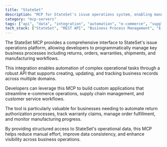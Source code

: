 ```yaml
---
title: "StateSet"
description: "MCP for StateSet's issue operations system, enabling management of returns, orders, warranties, shipments, and manufacturing processes."
category: "mcp-servers"
tags: ["api", "data", "integration", "automation", "e-commerce", "supply chain", "business processes", "workflow management"]
tech_stack: ["StateSet", "REST API", "Business Process Management", "E-commerce", "Supply Chain Management", "Operational Data Management"]
---
```


The StateSet MCP provides a comprehensive interface to StateSet's issue operations platform, allowing developers to programmatically manage key business processes including returns, orders, warranties, shipments, and manufacturing workflows. 

This integration enables automation of complex operational tasks through a robust API that supports creating, updating, and tracking business records across multiple domains.

Developers can leverage this MCP to build custom applications that streamline e-commerce operations, supply chain management, and customer service workflows. 

The tool is particularly valuable for businesses needing to automate return authorization processes, track warranty claims, manage order fulfillment, and monitor manufacturing progress. 

By providing structured access to StateSet's operational data, this MCP helps reduce manual effort, improve data consistency, and enhance visibility across business operations.